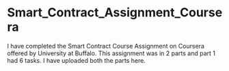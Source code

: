 # Smart_Contract_Assignment_Coursera
I have completed the Smart Contract Course Assignment on Coursera offered by University at Buffalo. This assignment was in 2 parts and part 1 had 6 tasks. I have uploaded both the parts here.
